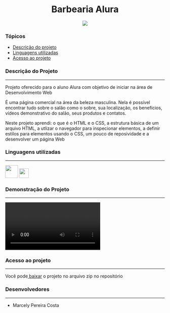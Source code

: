 <h1 align="center">Barbearia Alura</h1>

<p align="center"><img src="http://img.shields.io/static/v1?label=STATUS&message=EM%20DESENVOLVIMENTO&color=GREEN&style=for-the-badge"/></p>

<h3>Tópicos</h3>
<ul>
    <li><a href="#descricao">Descrição do projeto</a></li>
    <li><a href="#linguagens">Linguagens utilizadas</a></li>
    <li><a href="#acesso">Acesso ao projeto</a></li>
</ul>

<h3 id="descricao">Descrição do Projeto</h3>
<hr>
<p>Projeto oferecido para o aluno Alura com objetivo de iniciar na área de Desenvolvimento Web</p>
<p>É uma página comercial na área da beleza masculina. Nela é possível encontrar tudo sobre o salão como o sobre, sua localização, os benefícios, vídeos demonstrativo do salão, seus produtos e contatos.</p>
<p>Neste projeto aprendi: o que é o HTML e o CSS, a estrutura básica de um arquivo HTML, a utlizar o navegador para inspecionar elementos, a definir estilos para elementos usando o CSS, um pouco de reposividade e a desenvolver um página Web</p>

<h3 id="linguagens">Linguagens utilizadas</h3>
<hr>
<div>
  <img height="40" width="40" src="https://cdn.jsdelivr.net/gh/devicons/devicon/icons/html5/html5-original-wordmark.svg"/>
  <img height="30" width="30" src="https://cdn.jsdelivr.net/gh/devicons/devicon/icons/css3/css3-original-wordmark.svg" />
</div>

<h3 id="linguagens">Demonstração do Projeto</h3>
<hr>
<div>
    <video src="https://clipchamp.com/watch/8edDhMdLPac"/>
</div>

<h3 id="acesso">Acesso ao projeto</h3>
<hr>
<p>Você pode<a href="https://github.com/marcelypcosta/Projeto-BarbeariaAlura"> baixar</a> o projeto no arquivo zip no repositório</p>

<h3 id="desenvolvedores">Desenvolvedores</h3>
<hr>
<ul>
  <li>Marcely Pereira Costa</li>
</ul>
